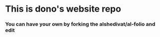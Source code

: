 # This is dono's website repo
### You can have your own by forking the alshedivat/al-folio and edit
